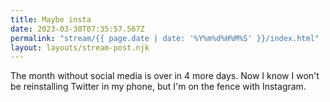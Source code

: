 ```yaml
---
title: Maybe insta
date: 2023-03-30T07:35:57.567Z
permalink: "stream/{{ page.date | date: '%Y%m%d%H%M%S' }}/index.html"
layout: layouts/stream-post.njk
---
```

The month without social media is over in 4 more days. Now I know I won't be reinstalling Twitter in my phone, but I'm on the fence with Instagram.